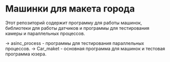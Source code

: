 # Машинки для макета города

Этот репозиторий содержит программу для работы машинок, библиотеки для работы датчиков и программы для тестирования камеры и параллельных процессов.

-> asinc_process - программы для тестирования параллельных процессов.
-> Car_maket - основная программа для машинок и тестовая программа юзера.

